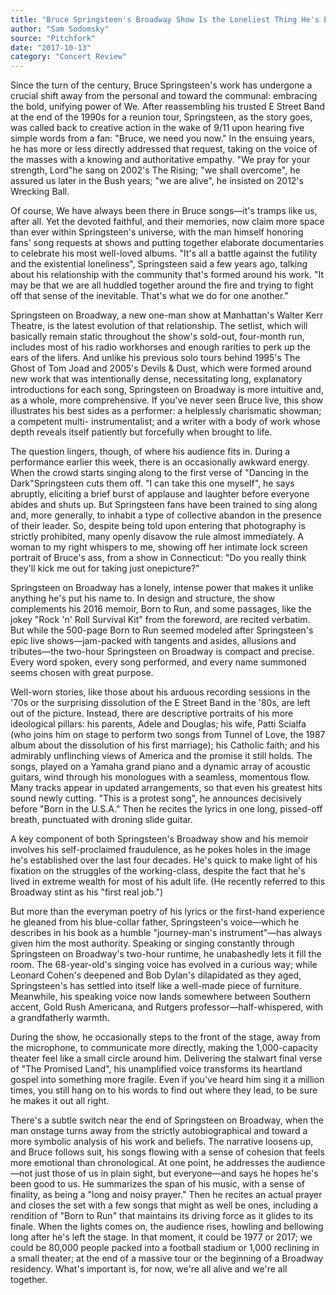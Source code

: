 ```yaml
---
title: "Bruce Springsteen's Broadway Show Is the Loneliest Thing He's Ever Done"
author: "Sam Sodomsky"
source: "Pitchfork"
date: "2017-10-13"
category: "Concert Review"
---
```


Since the turn of the century, Bruce Springsteen's work has undergone a crucial shift away from the personal and toward the communal: embracing the bold, unifying power of We. After reassembling his trusted E Street Band at the end of the 1990s for a reunion tour, Springsteen, as the story goes, was called back to creative action in the wake of 9/11 upon hearing five simple words from a fan: "Bruce, we need you now." In the ensuing years, he has more or less directly addressed that request, taking on the voice of the masses with a knowing and authoritative empathy. "We pray for your strength, Lord"he sang on 2002's The Rising; "we shall overcome", he assured us later in the Bush years; "we are alive", he insisted on 2012's Wrecking Ball.

Of course, We have always been there in Bruce songs—it's tramps like us, after all. Yet the devoted faithful, and their memories, now claim more space than ever within Springsteen's universe, with the man himself honoring fans' song requests at shows and putting together elaborate documentaries to celebrate his most well-loved albums. "It's all a battle against the futility and the existential loneliness", Springsteen said a few years ago, talking about his relationship with the community that's formed around his work. "It may be that we are all huddled together around the fire and trying to fight off that sense of the inevitable. That's what we do for one another."

Springsteen on Broadway, a new one-man show at Manhattan's Walter Kerr Theatre, is the latest evolution of that relationship. The setlist, which will basically remain static throughout the show's sold-out, four-month run, includes most of his radio workhorses and enough rarities to perk up the ears of the lifers. And unlike his previous solo tours behind 1995's The Ghost of Tom Joad and 2005's Devils & Dust, which were formed around new work that was intentionally dense, necessitating long, explanatory introductions for each song, Springsteen on Broadway is more intuitive and, as a whole, more comprehensive. If you've never seen Bruce live, this show illustrates his best sides as a performer: a helplessly charismatic showman; a competent multi- instrumentalist; and a writer with a body of work whose depth reveals itself patiently but forcefully when brought to life.

The question lingers, though, of where his audience fits in. During a performance earlier this week, there is an occasionally awkward energy. When the crowd starts singing along to the first verse of "Dancing in the Dark"Springsteen cuts them off. "I can take this one myself", he says abruptly, eliciting a brief burst of applause and laughter before everyone abides and shuts up. But Springsteen fans have been trained to sing along and, more generally, to inhabit a type of collective abandon in the presence of their leader. So, despite being told upon entering that photography is strictly prohibited, many openly disavow the rule almost immediately. A woman to my right whispers to me, showing off her intimate lock screen portrait of Bruce's ass, from a show in Connecticut: "Do you really think they'll kick me out for taking just onepicture?"

Springsteen on Broadway has a lonely, intense power that makes it unlike anything he's put his name to. In design and structure, the show complements his 2016 memoir, Born to Run, and some passages, like the jokey "Rock 'n' Roll Survival Kit" from the foreword, are recited verbatim. But while the 500-page Born to Run seemed modeled after Springsteen's epic live shows—jam-packed with tangents and asides, allusions and tributes—the two-hour Springsteen on Broadway is compact and precise. Every word spoken, every song performed, and every name summoned seems chosen with great purpose.

Well-worn stories, like those about his arduous recording sessions in the '70s or the surprising dissolution of the E Street Band in the '80s, are left out of the picture. Instead, there are descriptive portraits of his more ideological pillars: his parents, Adele and Douglas; his wife, Patti Scialfa (who joins him on stage to perform two songs from Tunnel of Love, the 1987 album about the dissolution of his first marriage); his Catholic faith; and his admirably unflinching views of America and the promise it still holds. The songs, played on a Yamaha grand piano and a dynamic array of acoustic guitars, wind through his monologues with a seamless, momentous flow. Many tracks appear in updated arrangements, so that even his greatest hits sound newly cutting. "This is a protest song", he announces decisively before "Born in the U.S.A." Then he recites the lyrics in one long, pissed-off breath, punctuated with droning slide guitar.

A key component of both Springsteen's Broadway show and his memoir involves his self-proclaimed fraudulence, as he pokes holes in the image he's established over the last four decades. He's quick to make light of his fixation on the struggles of the working-class, despite the fact that he's lived in extreme wealth for most of his adult life. (He recently referred to this Broadway stint as his "first real job.")

But more than the everyman poetry of his lyrics or the first-hand experience he gleaned from his blue-collar father, Springsteen's voice—which he describes in his book as a humble "journey-man's instrument"—has always given him the most authority. Speaking or singing constantly through Springsteen on Broadway's two-hour runtime, he unabashedly lets it fill the room. The 68-year-old's singing voice has evolved in a curious way; while Leonard Cohen's deepened and Bob Dylan's dilapidated as they aged, Springsteen's has settled into itself like a well-made piece of furniture. Meanwhile, his speaking voice now lands somewhere between Southern accent, Gold Rush Americana, and Rutgers professor—half-whispered, with a grandfatherly warmth.

During the show, he occasionally steps to the front of the stage, away from the microphone, to communicate more directly, making the 1,000-capacity theater feel like a small circle around him. Delivering the stalwart final verse of "The Promised Land", his unamplified voice transforms its heartland gospel into something more fragile. Even if you've heard him sing it a million times, you still hang on to his words to find out where they lead, to be sure he makes it out all right.

There's a subtle switch near the end of Springsteen on Broadway, when the man onstage turns away from the strictly autobiographical and toward a more symbolic analysis of his work and beliefs. The narrative loosens up, and Bruce follows suit, his songs flowing with a sense of cohesion that feels more emotional than chronological. At one point, he addresses the audience—not just those of us in plain sight, but everyone—and says he hopes he's been good to us. He summarizes the span of his music, with a sense of finality, as being a "long and noisy prayer." Then he recites an actual prayer and closes the set with a few songs that might as well be ones, including a rendition of "Born to Run" that maintains its driving force as it glides to its finale. When the lights comes on, the audience rises, howling and bellowing long after he's left the stage. In that moment, it could be 1977 or 2017; we could be 80,000 people packed into a football stadium or 1,000 reclining in a small theater; at the end of a massive tour or the beginning of a Broadway residency. What's important is, for now, we're all alive and we're all together.
